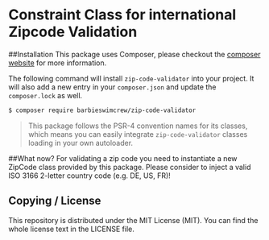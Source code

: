 # Constraint Class for international Zipcode Validation

##Installation
This package uses Composer, please checkout the [composer website](https://getcomposer.org) for more information.

The following command will install `zip-code-validator` into your project. It will also add a new entry in your `composer.json` and update the `composer.lock` as well.

```bash
$ composer require barbieswimcrew/zip-code-validator
```

> This package follows the PSR-4 convention names for its classes, which means you can easily integrate `zip-code-validator` classes loading in your own autoloader.

##What now?
For validating a zip code you need to instantiate a new ZipCode class provided by this package. Please consider to inject a valid ISO 3166 2-letter country code (e.g. DE, US, FR)!

## Copying / License
This repository is distributed under the MIT License (MIT). You can find the whole license text in the LICENSE file.